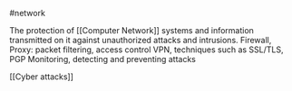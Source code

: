 #network 

The protection of [[Computer Network]] systems and information transmitted on it against unauthorized attacks and intrusions.
	Firewall, Proxy: packet filtering, access control
	VPN, techniques such as SSL/TLS, PGP
	Monitoring, detecting and preventing attacks

[[Cyber attacks]]